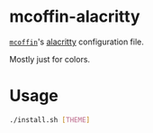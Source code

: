 # mcoffin-alacritty

[`mcoffin`](https://github.com/mcoffin)'s [alacritty](https://github.com/jwilm/alacritty) configuration file.

Mostly just for colors.

# Usage

```bash
./install.sh [THEME]
```
